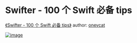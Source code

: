 # Swifter - 100 个 Swift 必备 tips
[《Swifter - 100 个 Swift 必备 tips》](http://swifter.tips/buy/)
  author: [onevcat](https://onevcat.com/#blog)  
   
   [![image](http://upload-images.jianshu.io/upload_images/822518-12ebb981efa77da0.png?imageMogr2/auto-orient/strip%7CimageView2/2/w/1240)](http://swifter.tips/buy/)



